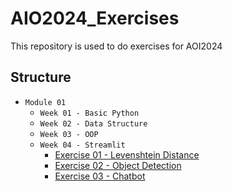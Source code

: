 # AIO2024_Exercises
This repository is used to do exercises for AOI2024

## Structure
- `Module 01`
  - `Week 01 - Basic Python`
  - `Week 02 - Data Structure`
  - `Week 03 - OOP`
  - `Week 04 - Streamlit`
    - [Exercise 01 - Levenshtein Distance](https://aio2024exercises-54kcc74uhsgjw3qzhtrere.streamlit.app/)
    - [Exercise 02 - Object Detection](https://aio2024exercises-tmnp5clehdj9fqeznhisx7.streamlit.app/)
    - [Exercise 03 - Chatbot](https://aio2024exercises-ddyffurfku784z3bwbfjuc.streamlit.app/)